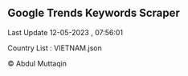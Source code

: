 

## Google Trends Keywords Scraper 
 
Last Update 12-05-2023 , 07:56:01

Country List :
VIETNAM.json



© Abdul Muttaqin 
